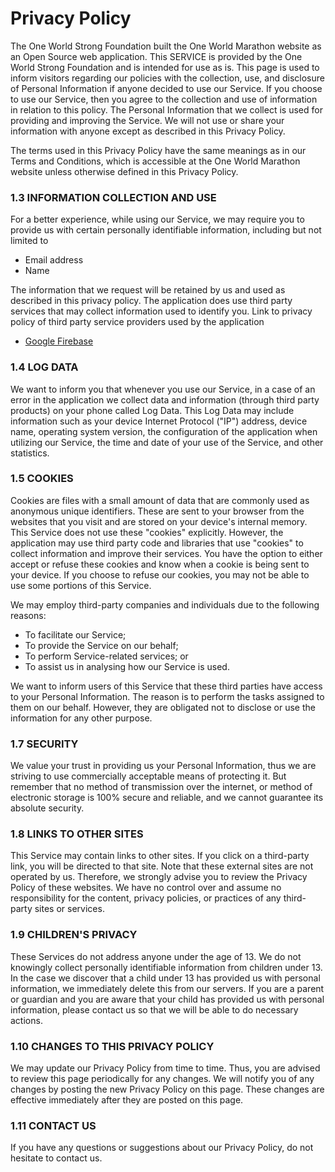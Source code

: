 # Privacy Policy
The One World Strong Foundation built the One World Marathon website as an Open Source web application. This SERVICE is provided by the One World Strong Foundation and is intended for use as is.
This page is used to inform visitors regarding our policies with the collection, use, and disclosure of
Personal Information if anyone decided to use our Service.
If you choose to use our Service, then you agree to the collection and use of information in relation
to this policy. The Personal Information that we collect is used for providing and improving the
Service. We will not use or share your information with anyone except as described in this Privacy
Policy.

The terms used in this Privacy Policy have the same meanings as in our Terms and Conditions, which
is accessible at the One World Marathon website unless otherwise defined in this Privacy Policy.

### 1.3 INFORMATION COLLECTION AND USE
For a better experience, while using our Service, we may require you to provide us with certain
personally identifiable information, including but not limited to 
 * Email address
 * Name
 
The information that we request will be retained by us and used as described in this privacy policy.
The application does use third party services that may collect information used to identify you.
Link to privacy policy of third party service providers used by the application

* [Google Firebase](https://firebase.google.com/support/privacy/)

### 1.4 LOG DATA
We want to inform you that whenever you use our Service, in a case of an error in the application we collect
data and information (through third party products) on your phone called Log Data. This Log Data
may include information such as your device Internet Protocol ("IP") address, device name,
operating system version, the configuration of the application when utilizing our Service, the time and date
of your use of the Service, and other statistics.

### 1.5 COOKIES
Cookies are files with a small amount of data that are commonly used as anonymous unique
identifiers. These are sent to your browser from the websites that you visit and are stored on your
device's internal memory.
This Service does not use these "cookies" explicitly. However, the application may use third party code and
libraries that use "cookies" to collect information and improve their services. You have the option to
either accept or refuse these cookies and know when a cookie is being sent to your device. If you
choose to refuse our cookies, you may not be able to use some portions of this Service.

We may employ third-party companies and individuals due to the following reasons:

* To facilitate our Service;
* To provide the Service on our behalf;
* To perform Service-related services; or
* To assist us in analysing how our Service is used.

We want to inform users of this Service that these third parties have access to your Personal
Information. The reason is to perform the tasks assigned to them on our behalf. However, they are
obligated not to disclose or use the information for any other purpose.

### 1.7 SECURITY
We value your trust in providing us your Personal Information, thus we are striving to use
commercially acceptable means of protecting it. But remember that no method of transmission over
the internet, or method of electronic storage is 100% secure and reliable, and we cannot guarantee
its absolute security.

### 1.8 LINKS TO OTHER SITES
This Service may contain links to other sites. If you click on a third-party link, you will be directed to
that site. Note that these external sites are not operated by us. Therefore, we strongly advise you to
review the Privacy Policy of these websites. We have no control over and assume no responsibility
for the content, privacy policies, or practices of any third-party sites or services.

### 1.9 CHILDREN'S PRIVACY
These Services do not address anyone under the age of 13. We do not knowingly collect personally
identifiable information from children under 13. In the case we discover that a child under 13 has
provided us with personal information, we immediately delete this from our servers. If you are a
parent or guardian and you are aware that your child has provided us with personal information,
please contact us so that we will be able to do necessary actions.

### 1.10 CHANGES TO THIS PRIVACY POLICY
We may update our Privacy Policy from time to time. Thus, you are advised to review this page
periodically for any changes. We will notify you of any changes by posting the new Privacy Policy on
this page. These changes are effective immediately after they are posted on this page.

### 1.11 CONTACT US
If you have any questions or suggestions about our Privacy Policy, do not hesitate to contact us.
